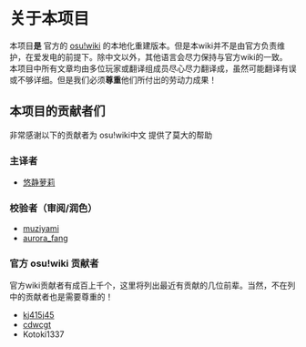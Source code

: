 # 关于本项目

本项目**是** 官方的 [osu!wiki](https://osu.ppy.sh/help/wiki/Welcome) 的本地化重建版本。但是本wiki并不是由官方负责维护，在爱发电的前提下。除中文以外，其他语言会尽力保持与官方wiki的一致。
本项目中所有文章均由多位玩家或翻译组成员尽心尽力翻译成，虽然可能翻译有误或不够详细。但是我们必须**尊重**他们所付出的劳动力成果！

## 本项目的贡献者们

非常感谢以下的贡献者为 osu!wiki中文 提供了莫大的帮助

### 主译者

- [悠静萝莉](https://osu.ppy.sh/users/15282372)

### 校验者（审阅/润色）

- [muziyami](https://osu.ppy.sh/users/7003013)
- [aurora_fang](https://osu.ppy.sh/users/9887164)

### 官方 osu!wiki 贡献者

官方wiki贡献者有成百上千个，这里将列出最近有贡献的几位前辈。当然，不在列中的贡献者也是需要尊重的！

- [kj415j45](https://osu.ppy.sh/users/9367540)
- [cdwcgt](https://osu.ppy.sh/users/14721101)
- Kotoki1337
